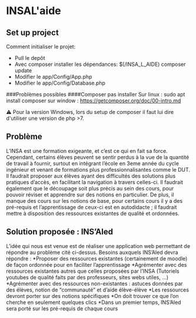 # INSAL'aide
## Set up project
Comment initialiser le projet:
* Pull le depôt
* Avec composer installer les dépendances: $(/INSA_L_AIDE) composer update
* Modifier le app/Config/App.php
* Modifier le app/Config/Database.php

###Problèmes possibles
####Composer pas installer
Sur linux : sudo apt install composer
sur window : https://getcomposer.org/doc/00-intro.md

⚠️ Pour la version Windows, lors du setup de composer il faut lui dire d'utiliser une version de php >7.

## Problème

L’INSA est une formation exigeante, et c’est ce qui en fait sa force. Cependant, certains élèves peuvent se sentir perdus à la vue de la quantité de travail à fournir, surtout en intégrant l’école en 3eme année du cycle ingénieur et venant de formations plus professionnalisantes comme le DUT. Il faudrait proposer aux élèves ayant des difficultés des solutions plus pratiques d’accès, en facilitant la navigation à travers celles-ci. Il faudrait également que le découpage soit plus précis au sein des cours, pour pouvoir réviser et apprendre sur des notions en particulier. 
De plus, il manque des cours sur les notions de base, pour certains cours il y a des pré-requis et l’apprentissage de ceux-ci est en autodidacte ; il faudrait mettre à disposition des ressources existantes de qualité et ordonnées.

## Solution proposée : INS’Aled 
L’idée qui nous est venue est de réaliser une application web permettant de répondre au problème cité ci-dessus. 
Besoins auxquels INS’Aled devra répondre : 
*Proposer des ressources existantes (certainement de moodle) de façon ordonnée pour en faciliter l’apprentissage
*Agrémenter avec des ressources existantes autres que celles proposées par l’INSA (Tutoriels youtubes de qualité faits par des professeurs, sites webs utiles, …)
*Agrémenter avec des ressources non-existantes : astuces données par des élèves, notion de “communauté” et d’aide élève-élève
*Les ressources devront porter sur des notions spécifiques
*On doit trouver ce que l’on cherche en seulement quelques clics
*Dans un premier temps, INS’Aled sera porté sur les pré-requis de chaque cours
